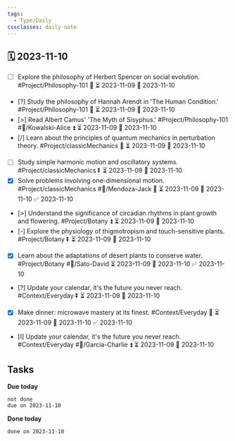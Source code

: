 ```yaml
---
tags:
  - Type/Daily
cssclasses: daily-note
---
```


## 🗓️ 2023-11-10

- [ ] Explore the philosophy of Herbert Spencer on social evolution. #Project/Philosophy-101 🔽 ⏳ 2023-11-09 📅 2023-11-10
- [?] Study the philosophy of Hannah Arendt in 'The Human Condition.' #Project/Philosophy-101 🔼 ⏳ 2023-11-09 📅 2023-11-10
- [>] Read Albert Camus' 'The Myth of Sisyphus.' #Project/Philosophy-101 #👤/Kowalski-Alice ⏫ ⏳ 2023-11-09 📅 2023-11-10
- [/] Learn about the principles of quantum mechanics in perturbation theory. #Project/classicMechanics 🔺 ⏳ 2023-11-09 📅 2023-11-10
- [ ] Study simple harmonic motion and oscillatory systems. #Project/classicMechanics ⏬ ⏳ 2023-11-09 📅 2023-11-10
- [x] Solve problems involving one-dimensional motion. #Project/classicMechanics #👤/Mendoza-Jack 🔼 ⏳ 2023-11-09 📅 2023-11-10 ✅ 2023-11-10
- [>] Understand the significance of circadian rhythms in plant growth and flowering. #Project/Botany ⏫ ⏳ 2023-11-09 📅 2023-11-10
- [-] Explore the physiology of thigmotropism and touch-sensitive plants. #Project/Botany ⏬ ⏳ 2023-11-09 📅 2023-11-10
- [x] Learn about the adaptations of desert plants to conserve water. #Project/Botany #👤/Sato-David ⏳ 2023-11-09 📅 2023-11-10 ✅ 2023-11-10
- [?] Update your calendar, it's the future you never reach. #Context/Everyday ⏬ ⏳ 2023-11-09 📅 2023-11-10
- [x] Make dinner: microwave mastery at its finest. #Context/Everyday 🔽 ⏳ 2023-11-09 📅 2023-11-10 ✅ 2023-11-10
- [I] Update your calendar, it's the future you never reach. #Context/Everyday #👤/Garcia-Charlie ⏫ ⏳ 2023-11-09 📅 2023-11-10

## Tasks

**Due today**

```tasks
not done
due on 2023-11-10
```

**Done today**

```tasks
done on 2023-11-10
```
            